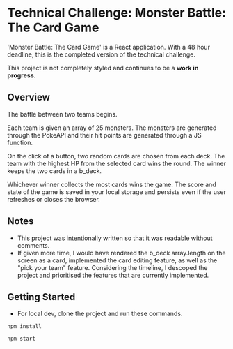 # Technical Challenge: Monster Battle: The Card Game

'Monster Battle: The Card Game' is a React application. With a 48 hour deadline, this is the completed version of the technical challenge. 

This project is not completely styled and continues to be a **work in progress**.

## Overview

The battle between two teams begins.

Each team is given an array of 25 monsters. The monsters are generated through the PokeAPI and their hit points are generated through a JS function. 

On the click of a button, two random cards are chosen from each deck. The team with the highest HP from the selected card wins the round. The winner keeps the two cards in a b_deck.

Whichever winner collects the most cards wins the game. The score and state of the game is saved in your local storage and persists even if the user refreshes or closes the browser.

## Notes
-   This project was intentionally written so that it was readable without comments. 
-   If given more time, I would have rendered the b_deck array.length on the screen as a card, implemented the card editing feature, as well as the "pick your team" feature. Considering the timeline, I descoped the project and prioritised the features that are currently implemented.

## Getting Started
 
-   For local dev, clone the project and run these commands.

```Console
npm install
```

 
```Console
npm start
```
